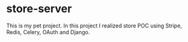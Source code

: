 # store-server
This is my pet project. In this project I realized store POC using Stripe, Redis, Celery, OAuth and Django. 
